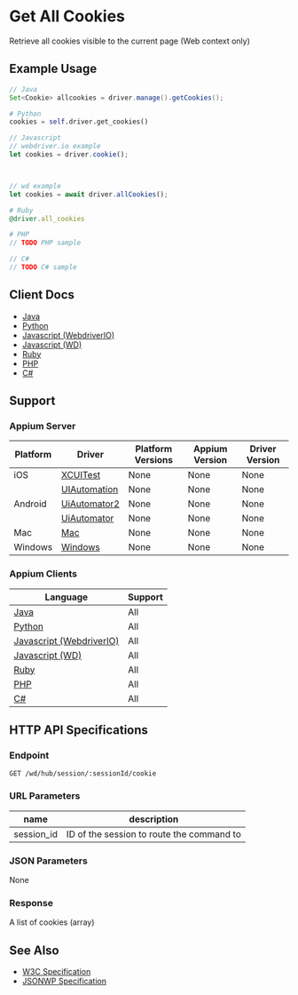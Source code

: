# Get All Cookies

Retrieve all cookies visible to the current page (Web context only)
## Example Usage

```java
// Java
Set<Cookie> allcookies = driver.manage().getCookies();

```

```python
# Python
cookies = self.driver.get_cookies()

```

```javascript
// Javascript
// webdriver.io example
let cookies = driver.cookie();



// wd example
let cookies = await driver.allCookies();

```

```ruby
# Ruby
@driver.all_cookies

```

```php
# PHP
// TODO PHP sample

```

```csharp
// C#
// TODO C# sample

```



## Client Docs

 * [Java](https://seleniumhq.github.io/selenium/docs/api/java/org/openqa/selenium/remote/RemoteWebDriver.RemoteWebDriverOptions.html#getCookies--) 
 * [Python](http://selenium-python.readthedocs.io/api.html#selenium.webdriver.remote.webdriver.WebDriver.get_cookies) 
 * [Javascript (WebdriverIO)](http://webdriver.io/api/protocol/cookie.html) 
 * [Javascript (WD)](https://github.com/admc/wd/blob/master/lib/commands.js#L1957) 
 * [Ruby](http://www.rubydoc.info/gems/selenium-webdriver/Selenium/WebDriver/Options:all_cookies) 
 * [PHP](https://github.com/appium/php-client/) 
 * [C#](https://github.com/appium/appium-dotnet-driver/) 

## Support

### Appium Server

|Platform|Driver|Platform Versions|Appium Version|Driver Version|
|--------|----------------|------|--------------|--------------|
| iOS | [XCUITest](/docs/en/drivers/ios-xcuitest.md) | None | None | None |
|  | [UIAutomation](/docs/en/drivers/ios-uiautomation.md) | None | None | None |
| Android | [UiAutomator2](/docs/en/drivers/android-uiautomator2.md) | None | None | None |
|  | [UiAutomator](/docs/en/drivers/android-uiautomator.md) | None | None | None |
| Mac | [Mac](/docs/en/drivers/mac.md) | None | None | None |
| Windows | [Windows](/docs/en/drivers/windows.md) | None | None | None |

### Appium Clients 

|Language|Support|
|--------|-------|
|[Java](https://github.com/appium/java-client/releases/latest)| All |
|[Python](https://github.com/appium/python-client/releases/latest)| All |
|[Javascript (WebdriverIO)](http://webdriver.io/index.html)| All |
|[Javascript (WD)](https://github.com/admc/wd/releases/latest)| All |
|[Ruby](https://github.com/appium/ruby_lib/releases/latest)| All |
|[PHP](https://github.com/appium/php-client/releases/latest)| All |
|[C#](https://github.com/appium/appium-dotnet-driver/releases/latest)| All |

## HTTP API Specifications

### Endpoint

`GET /wd/hub/session/:sessionId/cookie`

### URL Parameters

|name|description|
|----|-----------|
|session_id|ID of the session to route the command to|

### JSON Parameters

None

### Response

A list of cookies (array<object>)

## See Also

* [W3C Specification](https://www.w3.org/TR/webdriver/#dfn-get-all-cookies)
* [JSONWP Specification](https://github.com/SeleniumHQ/selenium/wiki/JsonWireProtocol#get-sessionsessionidcookie)
